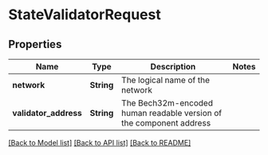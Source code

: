 # StateValidatorRequest

## Properties

Name | Type | Description | Notes
------------ | ------------- | ------------- | -------------
**network** | **String** | The logical name of the network | 
**validator_address** | **String** | The Bech32m-encoded human readable version of the component address | 

[[Back to Model list]](../README.md#documentation-for-models) [[Back to API list]](../README.md#documentation-for-api-endpoints) [[Back to README]](../README.md)


